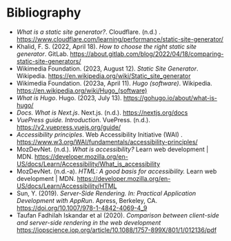 # Bibliography

* _What is a static site generator?_. Cloudflare. (n.d.)
. https://www.cloudflare.com/learning/performance/static-site-generator/
* Khalid, F. S. (2022, April 18). _How to choose the right static site generator_.
GitLab. https://about.gitlab.com/blog/2022/04/18/comparing-static-site-generators/
* Wikimedia Foundation. (2023, August 12). _Static Site Generator_.
Wikipedia. https://en.wikipedia.org/wiki/Static_site_generator
* Wikimedia Foundation. (2023a, April 11). _Hugo (software)_. Wikipedia. https://en.wikipedia.org/wiki/Hugo_(software)
* _What is Hugo_. Hugo. (2023, July 13). https://gohugo.io/about/what-is-hugo/
* _Docs. What is Next.js_. Next.js. (n.d.). https://nextjs.org/docs
* _VuePress guide. Introduction_. VuePress. (n.d.). https://v2.vuepress.vuejs.org/guide/
* _Accessibility principles_. Web Accessibility Initiative (WAI)
. https://www.w3.org/WAI/fundamentals/accessibility-principles/
* MozDevNet. (n.d.). _What is accessibility?_ Learn web development |
MDN. https://developer.mozilla.org/en-US/docs/Learn/Accessibility/What_is_accessibility
* MozDevNet. (n.d.-a). _HTML: A good basis for accessibility._ Learn web development |
MDN. https://developer.mozilla.org/en-US/docs/Learn/Accessibility/HTML
* Sun, Y. (2019). _Server-Side Rendering. In: Practical Application Development with AppRun_. Apress, Berkeley,
CA. https://doi.org/10.1007/978-1-4842-4069-4_9
* Taufan Fadhilah Iskandar et al (2020). _Comparison between client-side and server-side rendering in the web
development_ https://iopscience.iop.org/article/10.1088/1757-899X/801/1/012136/pdf
